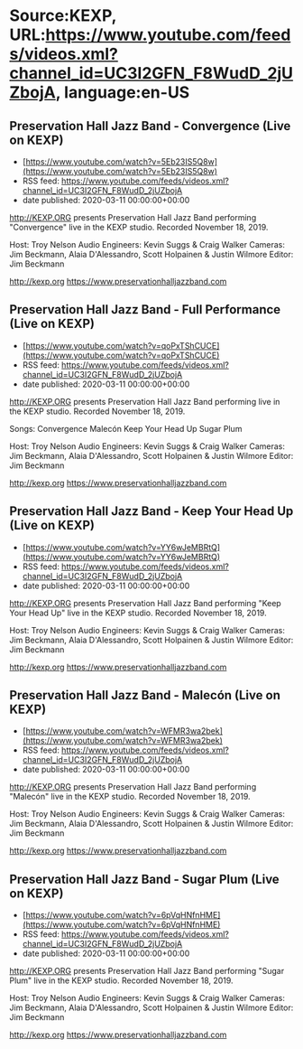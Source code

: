 # Source:KEXP, URL:https://www.youtube.com/feeds/videos.xml?channel_id=UC3I2GFN_F8WudD_2jUZbojA, language:en-US

## Preservation Hall Jazz Band - Convergence (Live on KEXP)
 - [https://www.youtube.com/watch?v=5Eb23IS5Q8w](https://www.youtube.com/watch?v=5Eb23IS5Q8w)
 - RSS feed: https://www.youtube.com/feeds/videos.xml?channel_id=UC3I2GFN_F8WudD_2jUZbojA
 - date published: 2020-03-11 00:00:00+00:00

http://KEXP.ORG presents Preservation Hall Jazz Band performing "Convergence" live in the KEXP studio. Recorded November 18, 2019.

Host: Troy Nelson
Audio Engineers: Kevin Suggs & Craig Walker
Cameras: Jim Beckmann, Alaia D'Alessandro, Scott Holpainen & Justin Wilmore
Editor: Jim Beckmann

http://kexp.org
https://www.preservationhalljazzband.com

## Preservation Hall Jazz Band - Full Performance (Live on KEXP)
 - [https://www.youtube.com/watch?v=qoPxTShCUCE](https://www.youtube.com/watch?v=qoPxTShCUCE)
 - RSS feed: https://www.youtube.com/feeds/videos.xml?channel_id=UC3I2GFN_F8WudD_2jUZbojA
 - date published: 2020-03-11 00:00:00+00:00

http://KEXP.ORG presents Preservation Hall Jazz Band performing live in the KEXP studio. Recorded November 18, 2019.

Songs:
Convergence
Malecón
Keep Your Head Up
Sugar Plum

Host: Troy Nelson
Audio Engineers: Kevin Suggs & Craig Walker
Cameras: Jim Beckmann, Alaia D'Alessandro, Scott Holpainen & Justin Wilmore
Editor: Jim Beckmann

http://kexp.org
https://www.preservationhalljazzband.com

## Preservation Hall Jazz Band - Keep Your Head Up (Live on KEXP)
 - [https://www.youtube.com/watch?v=YY6wJeMBRtQ](https://www.youtube.com/watch?v=YY6wJeMBRtQ)
 - RSS feed: https://www.youtube.com/feeds/videos.xml?channel_id=UC3I2GFN_F8WudD_2jUZbojA
 - date published: 2020-03-11 00:00:00+00:00

http://KEXP.ORG presents Preservation Hall Jazz Band performing "Keep Your Head Up" live in the KEXP studio. Recorded November 18, 2019.

Host: Troy Nelson
Audio Engineers: Kevin Suggs & Craig Walker
Cameras: Jim Beckmann, Alaia D'Alessandro, Scott Holpainen & Justin Wilmore
Editor: Jim Beckmann

http://kexp.org
https://www.preservationhalljazzband.com

## Preservation Hall Jazz Band - Malecón (Live on KEXP)
 - [https://www.youtube.com/watch?v=WFMR3wa2bek](https://www.youtube.com/watch?v=WFMR3wa2bek)
 - RSS feed: https://www.youtube.com/feeds/videos.xml?channel_id=UC3I2GFN_F8WudD_2jUZbojA
 - date published: 2020-03-11 00:00:00+00:00

http://KEXP.ORG presents Preservation Hall Jazz Band performing "Malecón" live in the KEXP studio. Recorded November 18, 2019.

Host: Troy Nelson
Audio Engineers: Kevin Suggs & Craig Walker
Cameras: Jim Beckmann, Alaia D'Alessandro, Scott Holpainen & Justin Wilmore
Editor: Jim Beckmann

http://kexp.org
https://www.preservationhalljazzband.com

## Preservation Hall Jazz Band - Sugar Plum (Live on KEXP)
 - [https://www.youtube.com/watch?v=6pVqHNfnHME](https://www.youtube.com/watch?v=6pVqHNfnHME)
 - RSS feed: https://www.youtube.com/feeds/videos.xml?channel_id=UC3I2GFN_F8WudD_2jUZbojA
 - date published: 2020-03-11 00:00:00+00:00

http://KEXP.ORG presents Preservation Hall Jazz Band performing "Sugar Plum" live in the KEXP studio. Recorded November 18, 2019.

Host: Troy Nelson
Audio Engineers: Kevin Suggs & Craig Walker
Cameras: Jim Beckmann, Alaia D'Alessandro, Scott Holpainen & Justin Wilmore
Editor: Jim Beckmann

http://kexp.org
https://www.preservationhalljazzband.com

